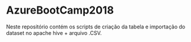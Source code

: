 # AzureBootCamp2018 

Neste repositório contém os scripts de criação da tabela e importação do dataset no apache hive + arquivo .CSV.

